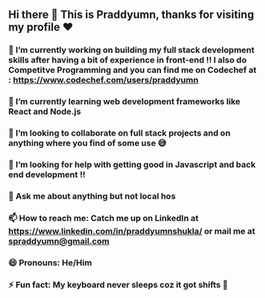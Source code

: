 ## Hi there 👋 This is Praddyumn, thanks for visiting my profile ❤️


### 🔭 I’m currently working on building my full stack development skills after having a bit of experience in front-end !! I also do Competitve Programming and you can find me on Codechef at : https://www.codechef.com/users/praddyumn
###  🌱 I’m currently learning web development frameworks like React and Node.js
### 👯 I’m looking to collaborate on full stack projects and on anything where you find of some use 😅
### 🤔 I’m looking for help with getting good in Javascript and back end development !!

### 💬 Ask me about anything but not local hos

### 📫 How to reach me: Catch me up on LinkedIn at https://www.linkedin.com/in/praddyumnshukla/ or mail me at spraddyumn@gmail.com

### 😄 Pronouns: He/Him

### ⚡ Fun fact: My keyboard never sleeps coz it got shifts 🥱

